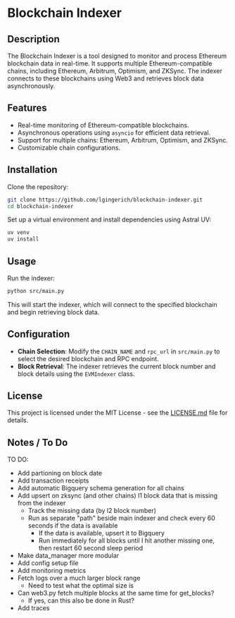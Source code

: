 # Blockchain Indexer

## Description

The Blockchain Indexer is a tool designed to monitor and process Ethereum blockchain data in real-time. It supports multiple Ethereum-compatible chains, including Ethereum, Arbitrum, Optimism, and ZKSync. The indexer connects to these blockchains using Web3 and retrieves block data asynchronously.

## Features

- Real-time monitoring of Ethereum-compatible blockchains.
- Asynchronous operations using `asyncio` for efficient data retrieval.
- Support for multiple chains: Ethereum, Arbitrum, Optimism, and ZKSync.
- Customizable chain configurations.

## Installation

Clone the repository:

```bash
git clone https://github.com/lgingerich/blockchain-indexer.git
cd blockchain-indexer
```

Set up a virtual environment and install dependencies using Astral UV:

```bash
uv venv
uv install
```

## Usage

Run the indexer:

```bash
python src/main.py
```

This will start the indexer, which will connect to the specified blockchain and begin retrieving block data.

## Configuration

- **Chain Selection**: Modify the `CHAIN_NAME` and `rpc_url` in `src/main.py` to select the desired blockchain and RPC endpoint.
- **Block Retrieval**: The indexer retrieves the current block number and block details using the `EVMIndexer` class.

## License

This project is licensed under the MIT License - see the [LICENSE.md](LICENSE.md) file for details.






## Notes / To Do

TO DO:
- Add partioning on block date
- Add transaction receipts
- Add automatic Bigquery schema generation for all chains
- Add upsert on zksync (and other chains) l1 block data that is missing from the indexer
    - Track the missing data (by l2 block number)
    - Run as separate "path" beside main indexer and check every 60 seconds if the data is available
        - If the data is available, upsert it to Bigquery
        - Run immediately for all blocks until I hit another missing one, then restart 60 second sleep period
- Make data_manager more modular
- Add config setup file
- Add monitoring metrics
- Fetch logs over a much larger block range
    - Need to test what the optimal size is
- Can web3.py fetch multiple blocks at the same time for get_blocks?
    - If yes, can this also be done in Rust?
- Add traces
